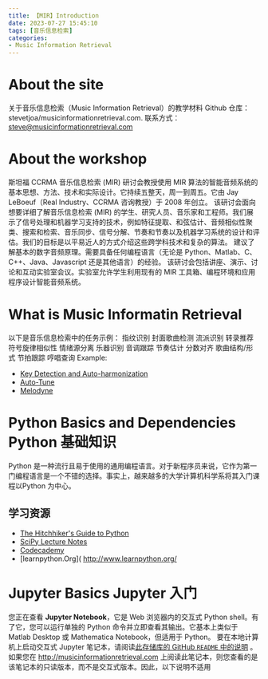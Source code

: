 ```yaml
---
title: 【MIR】Introduction
date: 2023-07-27 15:45:10
tags: [音乐信息检索]
categories:
- Music Information Retrieval
---
```

# About the site
关于音乐信息检索（Music Information Retrieval）的教学材料
Github 仓库：stevetjoa/musicinformationretrieval.com.
联系方式： steve@musicinformationretrieval.com

# About the workshop
斯坦福 CCRMA 音乐信息检索 (MIR) 研讨会教授使用 MIR 算法的智能音频系统的基本思想、方法、技术和实际设计。它持续五整天，周一到周五。它由 Jay LeBoeuf（Real Industry、CCRMA 咨询教授）于 2008 年创立。
该研讨会面向想要详细了解音乐信息检索 (MIR) 的学生、研究人员、音乐家和工程师。我们展示了信号处理和机器学习支持的技术，例如特征提取、和弦估计、音频相似性聚类、搜索和检索、音乐同步、信号分解、节奏和节奏以及机器学习系统的设计和评估。我们的目标是以平易近人的方式介绍这些跨学科技术和复杂的算法。
建议了解基本的数字音频原理。需要具备任何编程语言（无论是 Python、Matlab、C、C++、Java、Javascript 还是其他语言）的经验。
该研讨会包括讲座、演示、讨论和互动实验室会议。实验室允许学生利用现有的 MIR 工具箱、编程环境和应用程序设计智能音频系统。

# What is Music Informatin Retrieval
以下是音乐信息检索中的任务示例： 指纹识别 封面歌曲检测 流派识别 转录推荐 符号旋律相似性 情绪源分离 乐器识别 音调跟踪 节奏估计 分数对齐 歌曲结构/形式 节拍跟踪 哼唱查询
Example: 
- [Key Detection and Auto-harmonization](https://youtu.be/TG-ivjyyYhM)
- [Auto-Tune](https://youtu.be/A0cfugW4DbE)
- [Melodyne]( https://youtu.be/-fTi7CxSnVk )

# Python Basics and Dependencies Python 基础知识
Python 是一种流行且易于使用的通用编程语言。对于新程序员来说，它作为第一门编程语言是一个不错的选择。事实上，越来越多的大学计算机科学系将其入门课程以 ​​Python 为中心。

## 学习资源
-   [The Hitchhiker's Guide to Python](http://docs.python-guide.org/en/latest/)
-   [SciPy Lecture Notes](http://www.scipy-lectures.org/)
-   [Codecademy](http://www.codecademy.com/en/tracks/python)
-   [learnpython.Org]( http://www.learnpython.org/

# Jupyter Basics Jupyter 入门
您正在查看 **Jupyter Notebook**，它是 Web 浏览器内的交互式 Python shell。有了它，您可以运行单独的 Python 命令并立即查看其输出。它基本上类似于 Matlab Desktop 或 Mathematica Notebook，但适用于 Python。
要在本地计算机上启动交互式 Jupyter 笔记本，请阅读[此存储库的 GitHub `README` 中的说明](https://github.com/stevetjoa/stanford-mir#how-to-use-this-repo) 。
如果您在 <http://musicinformationretrieval.com> 上阅读此笔记本，则您查看的是该笔记本的只读版本，而不是交互式版本。因此，以下说明不适用
